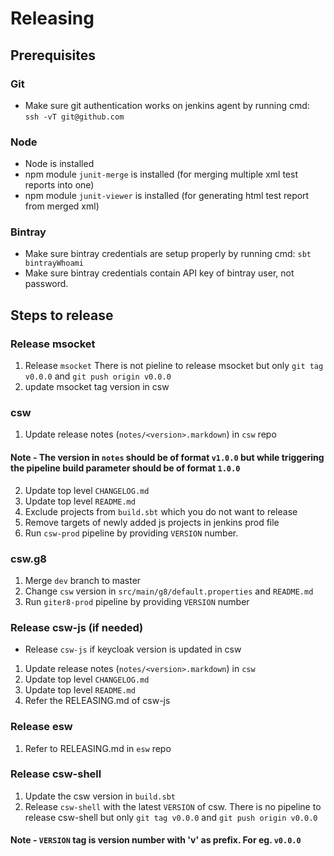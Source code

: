 # Releasing

## Prerequisites

### Git
* Make sure git authentication works on jenkins agent by running cmd: `ssh -vT git@github.com`

### Node
* Node is installed
* npm module `junit-merge` is installed (for merging multiple xml test reports into one)
* npm module `junit-viewer` is installed (for generating html test report from merged xml)

### Bintray
* Make sure bintray credentials are setup properly by running cmd: `sbt bintrayWhoami`
* Make sure bintray credentials contain API key of bintray user, not password.

## Steps to release

### Release msocket
1. Release `msocket`
    There is not pieline to release msocket but only `git tag v0.0.0` and `git push origin v0.0.0` 
2. update msocket tag version in csw
    
### csw
1. Update release notes (`notes/<version>.markdown`) in `csw` repo
#### Note - The version in `notes` should be of format `v1.0.0` but while triggering the pipeline build parameter should be of format `1.0.0` 
2. Update top level `CHANGELOG.md`
3. Update top level `README.md`
4. Exclude projects from `build.sbt` which you do not want to release
5. Remove targets of newly added js projects in jenkins prod file  
6. Run `csw-prod` pipeline by providing `VERSION` number.

### csw.g8
1. Merge `dev` branch to master
2. Change `csw` version in `src/main/g8/default.properties` and `README.md`
3. Run `giter8-prod` pipeline by providing `VERSION` number

### Release csw-js (if needed)
- Release `csw-js` if keycloak version is updated in csw
1. Update release notes (`notes/<version>.markdown`) in `csw`
2. Update top level `CHANGELOG.md`
3. Update top level `README.md`
4. Refer the RELEASING.md of csw-js

### Release esw
1. Refer to RELEASING.md in `esw` repo

### Release csw-shell
1. Update the csw version in `build.sbt`
2. Release `csw-shell` with the latest `VERSION` of csw.
    There is no pipeline to release csw-shell but only `git tag v0.0.0` and `git push origin v0.0.0` 

#### Note - `VERSION` tag is version number with 'v' as prefix. For eg. `v0.0.0`